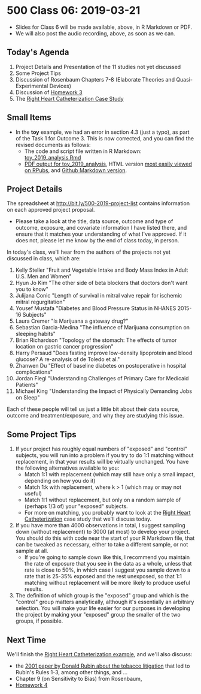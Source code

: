 # 500 Class 06: 2019-03-21

- Slides for Class 6 will be made available, above, in R Markdown or PDF. 
- We will also post the audio recording, above, as soon as we can.

## Today's Agenda

1. Project Details and Presentation of the 11 studies not yet discussed
2. Some Project Tips
3. Discussion of Rosenbaum Chapters 7-8 (Elaborate Theories and Quasi-Experimental Devices)
4. Discussion of [Homework 3](https://github.com/THOMASELOVE/2019-500/tree/master/assignments/homework3)
5. The [Right Heart Catheterization Case Study](https://github.com/THOMASELOVE/2019-500/tree/master/data-and-code/rhc_2019)

## Small Items

- In the **toy** example, we had an error in section 4.3 (just a typo), as part of the Task 1 for Outcome 3. This is now corrected, and you can find the revised documents as follows:
    - The code and script file written in R Markdown: [toy_2019_analysis.Rmd](https://github.com/THOMASELOVE/2019-500/blob/master/data-and-code/toy_example/toy_2019_analysis.Rmd)
    - [PDF output for toy_2019_analysis](https://github.com/THOMASELOVE/2019-500/blob/master/data-and-code/toy_example/toy_2019_analysis.pdf), HTML version [most easily viewed on RPubs](http://rpubs.com/TELOVE/toy_2019_analysis), and [Github Markdown version](https://github.com/THOMASELOVE/2019-500/blob/master/data-and-code/toy_example/toy_2019_analysis.md).

## Project Details

The spreadsheet at http://bit.ly/500-2019-project-list contains information on each approved project proposal. 

- Please take a look at the title, data source, outcome and type of outcome, exposure, and covariate information I have listed there, and ensure that it matches your understanding of what I've approved. If it does not, please let me know by the end of class today, in person.

In today's class, we'll hear from the authors of the projects not yet discussed in class, which are:

1. Kelly Steller "Fruit and Vegetable Intake and Body Mass Index in Adult U.S. Men and Women"
2. Hyun Jo Kim "The other side of beta blockers that doctors don't want you to know"
3. Julijana Conic "Length of survival in mitral valve repair for ischemic mitral regurgitation"
4. Yousef Mustafa "Diabetes and Blood Pressure Status in NHANES 2015-16 Subjects"
5. Laura Cremer "Is Marijuana a gateway drug?"
6. Sebastian Garcia-Medina "The influence of Marijuana consumption on sleeping habits"
7. Brian Richardson "Topology of the stomach: The effects of tumor location on gastric cancer progression"
8. Harry Persaud "Does fasting improve low-density lipoprotein and blood glucose? A re-analysis of de Toledo et al."
9. Zhanwen Du "Effect of baseline diabetes on postoperative in hospital complications"
10. Jordan Fiegl "Understanding Challenges of Primary Care for Medicaid Patients"
11. Michael King "Understanding the Impact of Physically Demanding Jobs on Sleep"

Each of these people will tell us just a little bit about their data source, outcome and treatment/exposure, and why they are studying this issue.

## Some Project Tips

1. If your project has roughly equal numbers of "exposed" and "control" subjects, you will run into a problem if you try to do 1:1 matching without replacement, in that your results will be virtually unchanged. You have the following alternatives available to you:
    - Match 1:1 with replacement (which may still have only a small impact, depending on how you do it)
    - Match 1:k with replacement, where k > 1 (which may or may not useful)
    - Match 1:1 without replacement, but only on a random sample of (perhaps 1/3 of) your "exposed" subjects.
    - For more on matching, you probably want to look at the [Right Heart Catheterization](https://github.com/THOMASELOVE/2019-500/tree/master/data-and-code/rhc_2019) case study that we'll discuss today.
2. If you have more than 4000 observations in total, I suggest sampling down (without replacement) to 3000 (at most) to develop your project. You should do this with code near the start of your R Markdown file, that can be tweaked as necessary, either to take a different sample, or not sample at all.
    - If you're going to sample down like this, I recommend you maintain the rate of exposure that you see in the data as a whole, unless that rate is close to 50%, in which case I suggest you sample down to a rate that is 25-35% exposed and the rest unexposed, so that 1:1 matching without replacement will be more likely to produce useful results.
3. The definition of which group is the "exposed" group and which is the "control" group matters analytically, although it's essentially an arbitrary selection. You will make your life easier for our purposes in developing the project by making your "exposed" group the smaller of the two groups, if possible.

## Next Time

We'll finish the [Right Heart Catheterization example](https://github.com/THOMASELOVE/2019-500/tree/master/data-and-code/rhc_2019), and we'll also discuss: 

- the [2001 paper by Donald Rubin about the tobacco litigation](https://github.com/THOMASELOVE/2019-500/blob/master/texts/Rubin%202001%20Tobacco%20Litigation%20article.pdf) that led to Rubin's Rules 1-3, among other things, and ...
- Chapter 9 (on Sensitivity to Bias) from Rosenbaum, 
- [Homework 4](https://github.com/THOMASELOVE/2019-500/tree/master/assignments/homework4)

